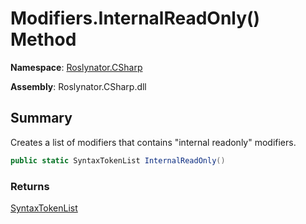# Modifiers\.InternalReadOnly\(\) Method

**Namespace**: [Roslynator.CSharp](../../README.md)

**Assembly**: Roslynator\.CSharp\.dll

## Summary

Creates a list of modifiers that contains "internal readonly" modifiers\.

```csharp
public static SyntaxTokenList InternalReadOnly()
```

### Returns

[SyntaxTokenList](https://docs.microsoft.com/en-us/dotnet/api/microsoft.codeanalysis.syntaxtokenlist)

